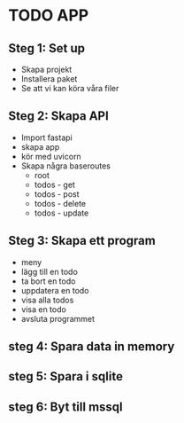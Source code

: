 # TODO APP

## Steg 1: Set up

- Skapa projekt
- Installera paket
- Se att vi kan köra våra filer

## Steg 2: Skapa API

- Import fastapi
- skapa app
- kör med uvicorn
- Skapa några baseroutes
    - root
    - todos - get
    - todos - post
    - todos - delete
    - todos - update


## Steg 3: Skapa ett program
- meny
- lägg till en todo
- ta bort en todo
- uppdatera en todo
- visa alla todos
- visa en todo
- avsluta programmet

## steg 4: Spara data in memory
## steg 5: Spara i sqlite
## steg 6: Byt till mssql
